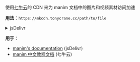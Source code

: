 使用[七牛云](https://portal.qiniu.com/)的 CDN 来为 manim 文档中的图片和视频素材访问加速

**用法**：`https://mkcdn.tonycrane.cc/path/to/file`

<details>
<summary>jsDelivr</summary>

使用 [jsDelivr](https://www.jsdelivr.com/) 的 CDN 来为 manim 文档中的图片和视频素材访问加速

**用法**：`https://fastly.jsdelivr.net/gh/manim-kindergarten/CDN@master/path/to/file`

</details>

**用于**：
- [manim's documentation](https://3b1b.github.io/manim/) (jsDelivr)
- [manim 中文教程文档](https://docs.manim.org.cn) (七牛云)